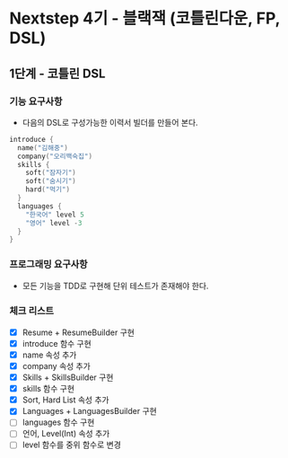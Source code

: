 # Nextstep 4기 - 블랙잭 (코틀린다운, FP, DSL)

## 1단계 - 코틀린 DSL

### 기능 요구사항

* 다음의 DSL로 구성가능한 이력서 빌더를 만들어 본다.
```kotlin
introduce {
  name("김해중")
  company("오리백숙집")
  skills {
    soft("잠자기")
    soft("숨시기")
    hard("먹기")
  }
  languages {
    "한국어" level 5
    "영어" level -3
  }
}
```

### 프로그래밍 요구사항
* 모든 기능을 TDD로 구현해 단위 테스트가 존재해야 한다.

### 체크 리스트
* [x] Resume + ResumeBuilder 구현
* [x] introduce 함수 구현
* [x] name 속성 추가
* [x] company 속성 추가
* [x] Skills + SkillsBuilder 구현
* [x] skills 함수 구현
* [x] Sort, Hard List 속성 추가
* [x] Languages + LanguagesBuilder 구현
* [ ] languages 함수 구현
* [ ] 언어, Level(Int) 속성 추가
* [ ] level 함수를 중위 함수로 변경
